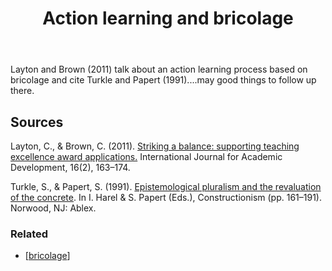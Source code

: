 ﻿---
backlinks:
- title: Bricolage
  url: /memex/sense/Bricolage/bricolage.html
title: Action learning and bricolage
---
Layton and Brown (2011) talk about an action learning process based on bricolage and cite Turkle and Papert (1991)....may good things to follow up there.

## Sources

Layton, C., & Brown, C. (2011). [Striking a balance: supporting teaching excellence award applications.](http://doi.org/10.1080/1360144X.2011.568736) International Journal for Academic Development, 16(2), 163–174.

Turkle, S., & Papert, S. (1991). [Epistemological pluralism and the revaluation of the concrete](http://www.papert.org/articles/EpistemologicalPluralism.html). In I. Harel & S. Papert (Eds.), Constructionism (pp. 161–191). Norwood, NJ: Ablex.

### Related

- [[bricolage]]


[//begin]: # "Autogenerated link references for markdown compatibility"
[bricolage]: bricolage "Bricolage"
[//end]: # "Autogenerated link references"